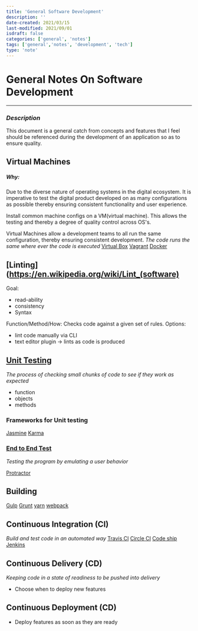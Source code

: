 ```yaml
---
title: 'General Software Development'
description: ''
date-created: 2021/03/15
last-modified: 2021/09/01
isdraft: false
categories: ['general', 'notes']
tags: ['general','notes', 'development', 'tech']
type: 'note'
---
```


# **General Notes On Software Development**

---

### _Description_

This document is a general catch from concepts and features that I feel should be referenced during the development of an application so as to ensure quality.

## Virtual Machines

##### Why:

Due to the diverse nature of operating systems in the digital ecosystem. It is imperative to test the digital product developed on as many configurations as possible thereby ensuring consistent functionality and user experience.

Install common machine configs on a VM(virtual machine). This allows the testing and thereby a degree of quality control across OS's.

Virtual Machines allow a development teams to all run the same configuration, thereby ensuring consistent development.
_The code runs the same where ever the code is executed_
[Virtual Box](https://www.virtualbox.org/)
[Vagrant](https://www.vagrantup.com/)
[Docker]()

## [Linting](https://en.wikipedia.org/wiki/Lint_(software)

Goal:

- read-ability
- consistency
- Syntax

Function/Method/How:
Checks code against a given set of rules.
Options:

- lint code manually via CLI
- text editor plugin -> lints as code is produced

## [Unit Testing](https://en.wikipedia.org/wiki/Unit_testing)

_The process of checking small chunks of code to see if they work as expected_

- function
- objects
- methods

### Frameworks for Unit testing

[Jasmine](https://jasmine.github.io/)
[Karma](https://karma-runner.github.io/2.0/index.html)

### [End to End Test]()

_Testing the program by emulating a user behavior_

[Protractor](http://www.protractortest.org/#/)

## Building

[Gulp](https://gulpjs.com/)
[Grunt](https://gruntjs.com/)
[yarn](https://yarnpkg.com/en/)
[webpack](https://webpack.js.org)

## Continuous Integration (CI)

_Build and test code in an automated way_
[Travis CI](https://travis-ci.org/)
[Circle CI](https://circleci.com/)
[Code ship](https://codeship.com/)
[Jenkins](https://jenkins.io/)

## Continuous Delivery (CD)

_Keeping code in a state of readiness to be pushed into delivery_

- Choose when to deploy new features

## Continuous Deployment (CD)

- Deploy features as soon as they are ready
